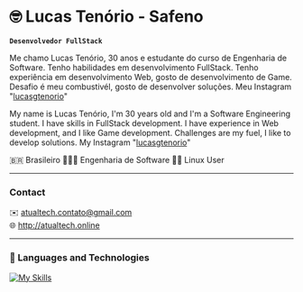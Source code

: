 # 🤓 Lucas Tenório - Safeno

**`Desenvolvedor FullStack`**


Me chamo Lucas Tenório, 30 anos e estudante do curso de Engenharia de Software. Tenho habilidades em desenvolvimento FullStack. Tenho experiência em desenvolvimento Web, gosto de desenvolvimento de Game. Desafio é meu combustivél, gosto de desenvolver soluções.
Meu Instagram "[lucasgtenorio](https://www.instagram.com/lucasgtenorio)"

My name is Lucas Tenório, I'm 30 years old and I'm a Software Engineering student. I have skills in FullStack development. I have experience in Web development, and I like Game development. Challenges are my fuel, I like to develop solutions. My Instagram "[lucasgtenorio](https://www.instagram.com/lucasgtenorio)"

🇧🇷 Brasileiro
👨🏻‍🎓 Engenharia de Software
🐧🐃 Linux User


---
### Contact

✉️ atualtech.contato@gmail.com\
🌐 http://atualtech.online

---
### 🤖 Languages ​​and Technologies
[![My Skills](https://skillicons.dev/icons?i=php,laravel,html,css,javascript,mysql,bootstrap,linux,aws,gcp,java,python,blender,c,ubuntu,debian,discord,docker,git,npm,bash,sass,eclipse,vscode,tailwind,&perline=5)](https://skillicons.dev)


<br/>
<br/>


